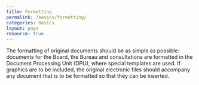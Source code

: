 ```yaml
---
title: Formatting
permalink: /basics/formatting/
categories: Basics
layout: page
resource: true
---
```


The formatting of original documents should be as simple as possible: documents for the Board, the Bureau and consultations are formatted in the Document Processing Unit (DPU), where special templates are used. If graphics are to be included, the original electronic files should accompany any document that is to be formatted so that they can be inserted.